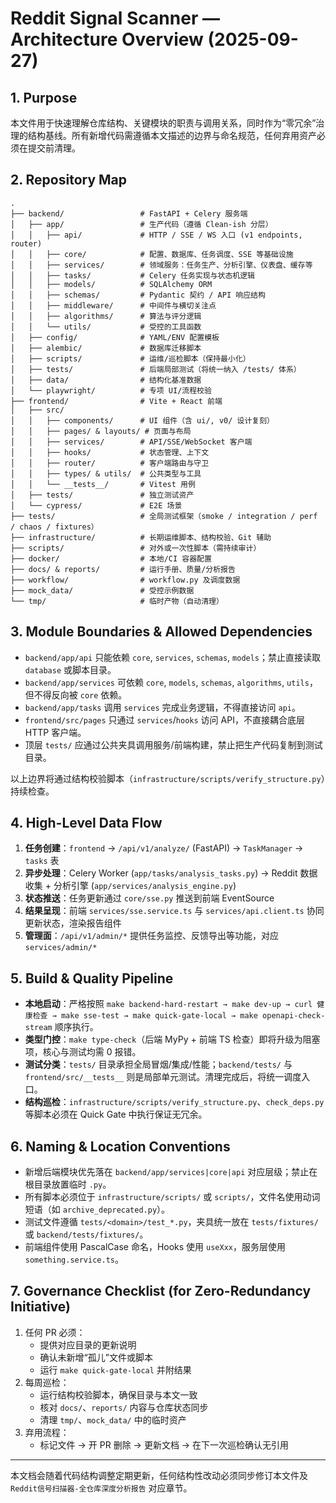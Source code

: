 # Reddit Signal Scanner — Architecture Overview (2025-09-27)

## 1. Purpose
本文件用于快速理解仓库结构、关键模块的职责与调用关系，同时作为“零冗余”治理的结构基线。所有新增代码需遵循本文描述的边界与命名规范，任何弃用资产必须在提交前清理。

## 2. Repository Map
```
.
├── backend/                 # FastAPI + Celery 服务端
│   ├── app/                 # 生产代码（遵循 Clean-ish 分层）
│   │   ├── api/             # HTTP / SSE / WS 入口 (v1 endpoints, router)
│   │   ├── core/            # 配置、数据库、任务调度、SSE 等基础设施
│   │   ├── services/        # 领域服务：任务生产、分析引擎、仪表盘、缓存等
│   │   ├── tasks/           # Celery 任务实现与状态机逻辑
│   │   ├── models/          # SQLAlchemy ORM
│   │   ├── schemas/         # Pydantic 契约 / API 响应结构
│   │   ├── middleware/      # 中间件与横切关注点
│   │   ├── algorithms/      # 算法与评分逻辑
│   │   └── utils/           # 受控的工具函数
│   ├── config/              # YAML/ENV 配置模板
│   ├── alembic/             # 数据库迁移脚本
│   ├── scripts/             # 运维/巡检脚本（保持最小化）
│   ├── tests/               # 后端局部测试（将统一纳入 /tests/ 体系）
│   ├── data/                # 结构化基准数据
│   └── playwright/          # 专项 UI/流程校验
├── frontend/                # Vite + React 前端
│   ├── src/
│   │   ├── components/      # UI 组件（含 ui/, v0/ 设计复刻）
│   │   ├── pages/ & layouts/ # 页面与布局
│   │   ├── services/        # API/SSE/WebSocket 客户端
│   │   ├── hooks/           # 状态管理、上下文
│   │   ├── router/          # 客户端路由与守卫
│   │   ├── types/ & utils/  # 公共类型与工具
│   │   └── __tests__/       # Vitest 用例
│   ├── tests/               # 独立测试资产
│   └── cypress/             # E2E 场景
├── tests/                   # 全局测试框架（smoke / integration / perf / chaos / fixtures）
├── infrastructure/          # 长期运维脚本、结构校验、Git 辅助
├── scripts/                 # 对外或一次性脚本（需持续审计）
├── docker/                  # 本地/CI 容器配置
├── docs/ & reports/         # 运行手册、质量/分析报告
├── workflow/                # workflow.py 及调度数据
├── mock_data/               # 受控示例数据
└── tmp/                     # 临时产物（自动清理）
```

## 3. Module Boundaries & Allowed Dependencies
- `backend/app/api` 只能依赖 `core`, `services`, `schemas`, `models`；禁止直接读取 `database` 或脚本目录。
- `backend/app/services` 可依赖 `core`, `models`, `schemas`, `algorithms`, `utils`，但不得反向被 `core` 依赖。
- `backend/app/tasks` 调用 `services` 完成业务逻辑，不得直接访问 `api`。
- `frontend/src/pages` 只通过 `services`/`hooks` 访问 API，不直接耦合底层 HTTP 客户端。
- 顶层 `tests/` 应通过公共夹具调用服务/前端构建，禁止把生产代码复制到测试目录。

以上边界将通过结构校验脚本（`infrastructure/scripts/verify_structure.py`）持续检查。

## 4. High-Level Data Flow
1. **任务创建**：`frontend` → `/api/v1/analyze/` (FastAPI) → `TaskManager` → `tasks` 表
2. **异步处理**：Celery Worker (`app/tasks/analysis_tasks.py`) → Reddit 数据收集 + 分析引擎 (`app/services/analysis_engine.py`)
3. **状态推送**：任务更新通过 `core/sse.py` 推送到前端 EventSource
4. **结果呈现**：前端 `services/sse.service.ts` 与 `services/api.client.ts` 协同更新状态，渲染报告组件
5. **管理面**：`/api/v1/admin/*` 提供任务监控、反馈导出等功能，对应 `services/admin/*`

## 5. Build & Quality Pipeline
- **本地启动**：严格按照 `make backend-hard-restart → make dev-up → curl 健康检查 → make sse-test → make quick-gate-local → make openapi-check-stream` 顺序执行。
- **类型门控**：`make type-check`（后端 MyPy + 前端 TS 检查）即将升级为阻塞项，核心与测试均需 0 报错。
- **测试分类**：`tests/` 目录承担全局冒烟/集成/性能；`backend/tests/` 与 `frontend/src/__tests__` 则是局部单元测试。清理完成后，将统一调度入口。
- **结构巡检**：`infrastructure/scripts/verify_structure.py`、`check_deps.py` 等脚本必须在 Quick Gate 中执行保证无冗余。

## 6. Naming & Location Conventions
- 新增后端模块优先落在 `backend/app/services|core|api` 对应层级；禁止在根目录放置临时 `.py`。
- 所有脚本必须位于 `infrastructure/scripts/` 或 `scripts/`，文件名使用动词短语（如 `archive_deprecated.py`）。
- 测试文件遵循 `tests/<domain>/test_*.py`，夹具统一放在 `tests/fixtures/` 或 `backend/tests/fixtures/`。
- 前端组件使用 PascalCase 命名，Hooks 使用 `useXxx`，服务层使用 `something.service.ts`。

## 7. Governance Checklist (for Zero-Redundancy Initiative)
1. 任何 PR 必须：
   - 提供对应目录的更新说明
   - 确认未新增“孤儿”文件或脚本
   - 运行 `make quick-gate-local` 并附结果
2. 每周巡检：
   - 运行结构校验脚本，确保目录与本文一致
   - 核对 `docs/`、`reports/` 内容与仓库状态同步
   - 清理 `tmp/`、`mock_data/` 中的临时资产
3. 弃用流程：
   - 标记文件 → 开 PR 删除 → 更新文档 → 在下一次巡检确认无引用

---
本文档会随着代码结构调整定期更新，任何结构性改动必须同步修订本文件及 `Reddit信号扫描器-全仓库深度分析报告` 对应章节。
